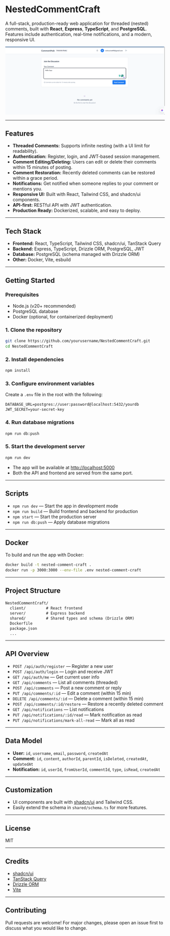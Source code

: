 # NestedCommentCraft

A full-stack, production-ready web application for threaded (nested) comments, built with **React**, **Express**, **TypeScript**, and **PostgreSQL**. Features include authentication, real-time notifications, and a modern, responsive UI.

![Preview](preview_1.png)

---

## Features

- **Threaded Comments:** Supports infinite nesting (with a UI limit for readability).
- **Authentication:** Register, login, and JWT-based session management.
- **Comment Editing/Deleting:** Users can edit or delete their comments within 15 minutes of posting.
- **Comment Restoration:** Recently deleted comments can be restored within a grace period.
- **Notifications:** Get notified when someone replies to your comment or mentions you.
- **Responsive UI:** Built with React, Tailwind CSS, and shadcn/ui components.
- **API-first:** RESTful API with JWT authentication.
- **Production Ready:** Dockerized, scalable, and easy to deploy.

---

## Tech Stack

- **Frontend:** React, TypeScript, Tailwind CSS, shadcn/ui, TanStack Query
- **Backend:** Express, TypeScript, Drizzle ORM, PostgreSQL, JWT
- **Database:** PostgreSQL (schema managed with Drizzle ORM)
- **Other:** Docker, Vite, esbuild

---

## Getting Started

### Prerequisites

- Node.js (v20+ recommended)
- PostgreSQL database
- Docker (optional, for containerized deployment)

### 1. Clone the repository

```bash
git clone https://github.com/yourusername/NestedCommentCraft.git
cd NestedCommentCraft
```

### 2. Install dependencies

```bash
npm install
```

### 3. Configure environment variables

Create a `.env` file in the root with the following:

```env
DATABASE_URL=postgres://user:password@localhost:5432/yourdb
JWT_SECRET=your-secret-key
```

### 4. Run database migrations

```bash
npm run db:push
```

### 5. Start the development server

```bash
npm run dev
```

- The app will be available at [http://localhost:5000](http://localhost:5000)
- Both the API and frontend are served from the same port.

---

## Scripts

- `npm run dev` — Start the app in development mode
- `npm run build` — Build frontend and backend for production
- `npm start` — Start the production server
- `npm run db:push` — Apply database migrations

---

## Docker

To build and run the app with Docker:

```bash
docker build -t nested-comment-craft .
docker run -p 3000:3000 --env-file .env nested-comment-craft
```

---

## Project Structure

```
NestedCommentCraft/
  client/         # React frontend
  server/         # Express backend
  shared/         # Shared types and schema (Drizzle ORM)
  Dockerfile
  package.json
  ...
```

---

## API Overview

- `POST /api/auth/register` — Register a new user
- `POST /api/auth/login` — Login and receive JWT
- `GET /api/auth/me` — Get current user info
- `GET /api/comments` — List all comments (threaded)
- `POST /api/comments` — Post a new comment or reply
- `PUT /api/comments/:id` — Edit a comment (within 15 min)
- `DELETE /api/comments/:id` — Delete a comment (within 15 min)
- `POST /api/comments/:id/restore` — Restore a recently deleted comment
- `GET /api/notifications` — List notifications
- `PUT /api/notifications/:id/read` — Mark notification as read
- `PUT /api/notifications/mark-all-read` — Mark all as read

---

## Data Model

- **User:** `id`, `username`, `email`, `password`, `createdAt`
- **Comment:** `id`, `content`, `authorId`, `parentId`, `isDeleted`, `createdAt`, `updatedAt`
- **Notification:** `id`, `userId`, `fromUserId`, `commentId`, `type`, `isRead`, `createdAt`

---

## Customization

- UI components are built with [shadcn/ui](https://ui.shadcn.com/) and Tailwind CSS.
- Easily extend the schema in `shared/schema.ts` for more features.

---

## License

MIT

---

## Credits

- [shadcn/ui](https://ui.shadcn.com/)
- [TanStack Query](https://tanstack.com/query/latest)
- [Drizzle ORM](https://orm.drizzle.team/)
- [Vite](https://vitejs.dev/)

---

## Contributing

Pull requests are welcome! For major changes, please open an issue first to discuss what you would like to change. 
